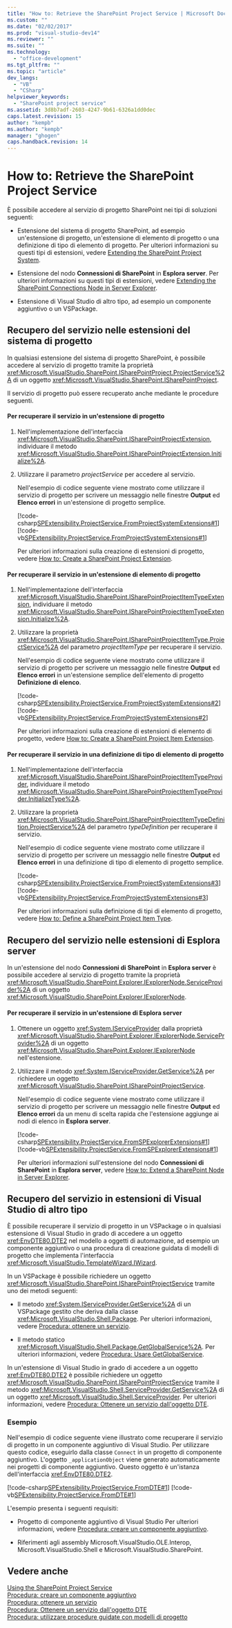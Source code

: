 ```yaml
---
title: "How to: Retrieve the SharePoint Project Service | Microsoft Docs"
ms.custom: ""
ms.date: "02/02/2017"
ms.prod: "visual-studio-dev14"
ms.reviewer: ""
ms.suite: ""
ms.technology: 
  - "office-development"
ms.tgt_pltfrm: ""
ms.topic: "article"
dev_langs: 
  - "VB"
  - "CSharp"
helpviewer_keywords: 
  - "SharePoint project service"
ms.assetid: 3d8b7adf-2603-4247-9b61-6326a1dd0dec
caps.latest.revision: 15
author: "kempb"
ms.author: "kempb"
manager: "ghogen"
caps.handback.revision: 14
---
```

# How to: Retrieve the SharePoint Project Service
  È possibile accedere al servizio di progetto SharePoint nei tipi di soluzioni seguenti:  
  
-   Estensione del sistema di progetto SharePoint, ad esempio un'estensione di progetto, un'estensione di elemento di progetto o una definizione di tipo di elemento di progetto.  Per ulteriori informazioni su questi tipi di estensioni, vedere [Extending the SharePoint Project System](../sharepoint/extending-the-sharepoint-project-system.md).  
  
-   Estensione del nodo **Connessioni di SharePoint** in **Esplora server**.  Per ulteriori informazioni su questi tipi di estensioni, vedere [Extending the SharePoint Connections Node in Server Explorer](../sharepoint/extending-the-sharepoint-connections-node-in-server-explorer.md).  
  
-   Estensione di Visual Studio di altro tipo, ad esempio un componente aggiuntivo o un VSPackage.  
  
## Recupero del servizio nelle estensioni del sistema di progetto  
 In qualsiasi estensione del sistema di progetto SharePoint, è possibile accedere al servizio di progetto tramite la proprietà <xref:Microsoft.VisualStudio.SharePoint.ISharePointProject.ProjectService%2A> di un oggetto <xref:Microsoft.VisualStudio.SharePoint.ISharePointProject>.  
  
 Il servizio di progetto può essere recuperato anche mediante le procedure seguenti.  
  
#### Per recuperare il servizio in un'estensione di progetto  
  
1.  Nell'implementazione dell'interfaccia <xref:Microsoft.VisualStudio.SharePoint.ISharePointProjectExtension>, individuare il metodo <xref:Microsoft.VisualStudio.SharePoint.ISharePointProjectExtension.Initialize%2A>.  
  
2.  Utilizzare il parametro *projectService* per accedere al servizio.  
  
     Nell'esempio di codice seguente viene mostrato come utilizzare il servizio di progetto per scrivere un messaggio nelle finestre **Output** ed **Elenco errori** in un'estensione di progetto semplice.  
  
     [!code-csharp[SPExtensibility.ProjectService.FromProjectSystemExtensions#1](../snippets/csharp/VS_Snippets_OfficeSP/spextensibility.projectservice.fromprojectsystemextensions/cs/extension/extension.cs#1)]
     [!code-vb[SPExtensibility.ProjectService.FromProjectSystemExtensions#1](../snippets/visualbasic/VS_Snippets_OfficeSP/spextensibility.projectservice.fromprojectsystemextensions/vb/extension/extension.vb#1)]  
  
     Per ulteriori informazioni sulla creazione di estensioni di progetto, vedere [How to: Create a SharePoint Project Extension](../sharepoint/how-to-create-a-sharepoint-project-extension.md).  
  
#### Per recuperare il servizio in un'estensione di elemento di progetto  
  
1.  Nell'implementazione dell'interfaccia <xref:Microsoft.VisualStudio.SharePoint.ISharePointProjectItemTypeExtension>, individuare il metodo <xref:Microsoft.VisualStudio.SharePoint.ISharePointProjectItemTypeExtension.Initialize%2A>.  
  
2.  Utilizzare la proprietà <xref:Microsoft.VisualStudio.SharePoint.ISharePointProjectItemType.ProjectService%2A> del parametro *projectItemType* per recuperare il servizio.  
  
     Nell'esempio di codice seguente viene mostrato come utilizzare il servizio di progetto per scrivere un messaggio nelle finestre **Output** ed **Elenco errori** in un'estensione semplice dell'elemento di progetto **Definizione di elenco**.  
  
     [!code-csharp[SPExtensibility.ProjectService.FromProjectSystemExtensions#2](../snippets/csharp/VS_Snippets_OfficeSP/spextensibility.projectservice.fromprojectsystemextensions/cs/extension/extension.cs#2)]
     [!code-vb[SPExtensibility.ProjectService.FromProjectSystemExtensions#2](../snippets/visualbasic/VS_Snippets_OfficeSP/spextensibility.projectservice.fromprojectsystemextensions/vb/extension/extension.vb#2)]  
  
     Per ulteriori informazioni sulla creazione di estensioni di elemento di progetto, vedere [How to: Create a SharePoint Project Item Extension](../sharepoint/how-to-create-a-sharepoint-project-item-extension.md).  
  
#### Per recuperare il servizio in una definizione di tipo di elemento di progetto  
  
1.  Nell'implementazione dell'interfaccia <xref:Microsoft.VisualStudio.SharePoint.ISharePointProjectItemTypeProvider>, individuare il metodo <xref:Microsoft.VisualStudio.SharePoint.ISharePointProjectItemTypeProvider.InitializeType%2A>.  
  
2.  Utilizzare la proprietà <xref:Microsoft.VisualStudio.SharePoint.ISharePointProjectItemTypeDefinition.ProjectService%2A> del parametro *typeDefinition* per recuperare il servizio.  
  
     Nell'esempio di codice seguente viene mostrato come utilizzare il servizio di progetto per scrivere un messaggio nelle finestre **Output** ed **Elenco errori** in una definizione di tipo di elemento di progetto semplice.  
  
     [!code-csharp[SPExtensibility.ProjectService.FromProjectSystemExtensions#3](../snippets/csharp/VS_Snippets_OfficeSP/spextensibility.projectservice.fromprojectsystemextensions/cs/extension/extension.cs#3)]
     [!code-vb[SPExtensibility.ProjectService.FromProjectSystemExtensions#3](../snippets/visualbasic/VS_Snippets_OfficeSP/spextensibility.projectservice.fromprojectsystemextensions/vb/extension/extension.vb#3)]  
  
     Per ulteriori informazioni sulla definizione di tipi di elemento di progetto, vedere [How to: Define a SharePoint Project Item Type](../sharepoint/how-to-define-a-sharepoint-project-item-type.md).  
  
## Recupero del servizio nelle estensioni di Esplora server  
 In un'estensione del nodo **Connessioni di SharePoint** in **Esplora server** è possibile accedere al servizio di progetto tramite la proprietà <xref:Microsoft.VisualStudio.SharePoint.Explorer.IExplorerNode.ServiceProvider%2A> di un oggetto <xref:Microsoft.VisualStudio.SharePoint.Explorer.IExplorerNode>.  
  
#### Per recuperare il servizio in un'estensione di Esplora server  
  
1.  Ottenere un oggetto <xref:System.IServiceProvider> dalla proprietà <xref:Microsoft.VisualStudio.SharePoint.Explorer.IExplorerNode.ServiceProvider%2A> di un oggetto <xref:Microsoft.VisualStudio.SharePoint.Explorer.IExplorerNode> nell'estensione.  
  
2.  Utilizzare il metodo <xref:System.IServiceProvider.GetService%2A> per richiedere un oggetto <xref:Microsoft.VisualStudio.SharePoint.ISharePointProjectService>.  
  
     Nell'esempio di codice seguente viene mostrato come utilizzare il servizio di progetto per scrivere un messaggio nelle finestre **Output** ed **Elenco errori** da un menu di scelta rapida che l'estensione aggiunge ai nodi di elenco in **Esplora server**.  
  
     [!code-csharp[SPExtensibility.ProjectService.FromSPExplorerExtensions#1](../snippets/csharp/VS_Snippets_OfficeSP/spextensibility.projectservice.fromspexplorerextensions/cs/extension/extension.cs#1)]
     [!code-vb[SPExtensibility.ProjectService.FromSPExplorerExtensions#1](../snippets/visualbasic/VS_Snippets_OfficeSP/spextensibility.projectservice.fromspexplorerextensions/vb/extension/extension.vb#1)]  
  
     Per ulteriori informazioni sull'estensione del nodo **Connessioni di SharePoint** in **Esplora server**, vedere [How to: Extend a SharePoint Node in Server Explorer](../sharepoint/how-to-extend-a-sharepoint-node-in-server-explorer.md).  
  
## Recupero del servizio in estensioni di Visual Studio di altro tipo  
 È possibile recuperare il servizio di progetto in un VSPackage o in qualsiasi estensione di Visual Studio in grado di accedere a un oggetto <xref:EnvDTE80.DTE2> nel modello a oggetti di automazione, ad esempio un componente aggiuntivo o una procedura di creazione guidata di modelli di progetto che implementa l'interfaccia <xref:Microsoft.VisualStudio.TemplateWizard.IWizard>.  
  
 In un VSPackage è possibile richiedere un oggetto <xref:Microsoft.VisualStudio.SharePoint.ISharePointProjectService> tramite uno dei metodi seguenti:  
  
-   Il metodo <xref:System.IServiceProvider.GetService%2A> di un VSPackage gestito che deriva dalla classe <xref:Microsoft.VisualStudio.Shell.Package>.  Per ulteriori informazioni, vedere [Procedura: ottenere un servizio](../Topic/How%20to:%20Get%20a%20Service.md).  
  
-   Il metodo statico <xref:Microsoft.VisualStudio.Shell.Package.GetGlobalService%2A>.  Per ulteriori informazioni, vedere [Procedura: Usare GetGlobalService](../Topic/How%20to:%20Use%20GetGlobalService.md).  
  
 In un'estensione di Visual Studio in grado di accedere a un oggetto <xref:EnvDTE80.DTE2> è possibile richiedere un oggetto <xref:Microsoft.VisualStudio.SharePoint.ISharePointProjectService> tramite il metodo <xref:Microsoft.VisualStudio.Shell.ServiceProvider.GetService%2A> di un oggetto <xref:Microsoft.VisualStudio.Shell.ServiceProvider>.  Per ulteriori informazioni, vedere [Procedura: Ottenere un servizio dall'oggetto DTE](../Topic/How%20to:%20Get%20a%20Service%20from%20the%20DTE%20Object.md).  
  
### Esempio  
 Nell'esempio di codice seguente viene illustrato come recuperare il servizio di progetto in un componente aggiuntivo di Visual Studio.  Per utilizzare questo codice, eseguirlo dalla classe `Connect` in un progetto di componente aggiuntivo.  L'oggetto `_applicationObject` viene generato automaticamente nei progetti di componente aggiuntivo. Questo oggetto è un'istanza dell'interfaccia <xref:EnvDTE80.DTE2>.  
  
 [!code-csharp[SPExtensibility.ProjectService.FromDTE#1](../snippets/csharp/VS_Snippets_OfficeSP/spextensibility.projectservice.fromdte/cs/connect.cs#1)]
 [!code-vb[SPExtensibility.ProjectService.FromDTE#1](../snippets/visualbasic/VS_Snippets_OfficeSP/spextensibility.projectservice.fromdte/vb/connect.vb#1)]  
  
 L'esempio presenta i seguenti requisiti:  
  
-   Progetto di componente aggiuntivo di Visual Studio  Per ulteriori informazioni, vedere [Procedura: creare un componente aggiuntivo](../Topic/How%20to:%20Create%20an%20Add-In.md).  
  
-   Riferimenti agli assembly Microsoft.VisualStudio.OLE.Interop, Microsoft.VisualStudio.Shell e Microsoft.VisualStudio.SharePoint.  
  
## Vedere anche  
 [Using the SharePoint Project Service](../sharepoint/using-the-sharepoint-project-service.md)   
 [Procedura: creare un componente aggiuntivo](../Topic/How%20to:%20Create%20an%20Add-In.md)   
 [Procedura: ottenere un servizio](../Topic/How%20to:%20Get%20a%20Service.md)   
 [Procedura: Ottenere un servizio dall'oggetto DTE](../Topic/How%20to:%20Get%20a%20Service%20from%20the%20DTE%20Object.md)   
 [Procedura: utilizzare procedure guidate con modelli di progetto](../Topic/How%20to:%20Use%20Wizards%20with%20Project%20Templates.md)  
  
  